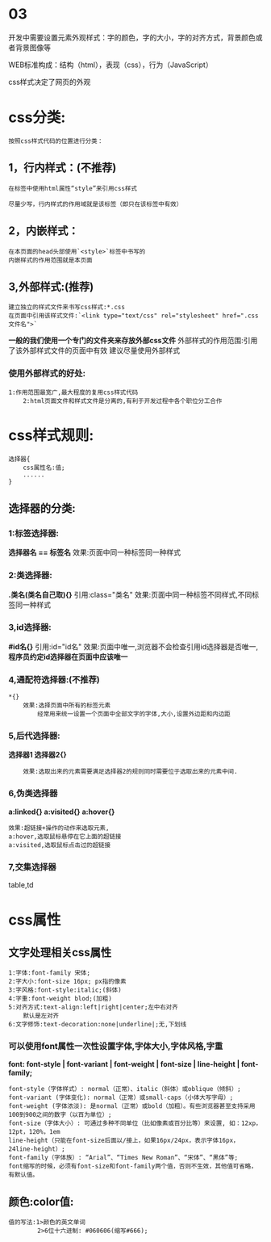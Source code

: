 # 03

开发中需要设置元素外观样式：字的颜色，字的大小，字的对齐方式，背景颜色或者背景图像等

WEB标准构成：结构（html），表现（css），行为（JavaScript）

css样式决定了网页的外观

# css分类:

    按照css样式代码的位置进行分类：

## 1，行内样式：(不推荐)

    在标签中使用html属性“style”来引用css样式
    
    尽量少写，行内样式的作用域就是该标签（即只在该标签中有效）

## 2，内嵌样式：

    在本页面的head头部使用`<style>`标签中书写的
    内嵌样式的作用范围就是本页面

## 3,外部样式:(推荐)

    建立独立的样式文件来书写css样式:*.css
    在页面中引用该样式文件:`<link type="text/css" rel="stylesheet" href=".css文件名">`
**一般的我们使用一个专门的文件夹来存放外部css文件**
    外部样式的作用范围:引用了该外部样式文件的页面中有效
    建议尽量使用外部样式

### 使用外部样式的好处:

    1:作用范围最宽广,最大程度的复用css样式代码
        2:html页面文件和样式文件是分离的,有利于开发过程中各个职位分工合作

# css样式规则:

    选择器{
        css属性名:值;
        ......
    }

## 选择器的分类:

### 1:标签选择器:

**选择器名 == 标签名**
        效果:页面中同一种标签同一种样式

### 2:类选择器:

**.类名(类名自己取){}**
        引用:class="类名"
        效果:页面中同一种标签不同样式,不同标签同一种样式

### 3,id选择器:

**#id名{}**
        引用:id="id名"
        效果:页面中唯一,浏览器不会检查引用id选择器是否唯一,**程序员约定id选择器在页面中应该唯一**

### 4,通配符选择器:(不推荐)

    *{}
        效果:选择页面中所有的标签元素
            经常用来统一设置一个页面中全部文字的字体,大小,设置外边距和内边距

### 5,后代选择器:

**选择器1 选择器2{}**

        效果:选取出来的元素需要满足选择器2的规则同时需要位于选取出来的元素中间.

### 6,伪类选择器

**a:linked{} a:visited{} a:hover{}**

    效果:超链接+操作的动作来选取元素,
    a:hover,选取鼠标悬停在它上面的超链接
    a:visited,选取鼠标点击过的超链接

### 7,交集选择器
table,td

# css属性
## 文字处理相关css属性
    1:字体:font-family 宋体;
    2:字大小:font-size 16px; px指的像素
    3:字风格:font-style:italic;(斜体)
    4:字重:font-weight blod;(加粗)
    5:对齐方式:text-align:left|right|center;左中右对齐
        默认是左对齐
    6:文字修饰:text-decoration:none|underline|;无,下划线
###    **可以使用font属性一次性设置字体,字体大小,字体风格,字重**

**font: font-style | font-variant | font-weight | font-size | line-height | font-family;**

    font-style（字体样式）: normal（正常）、italic（斜体）或oblique（倾斜）;
    font-variant (字体变化): normal（正常）或small-caps（小体大写字母）;
    font-weight (字体浓淡): 是normal（正常）或bold（加粗）。有些浏览器甚至支持采用100到900之间的数字（以百为单位）;
    font-size（字体大小）: 可通过多种不同单位（比如像素或百分比等）来设置, 如：12xp，12pt，120%，1em
    line-height（只能在font-size后面以/接上，如果16px/24px，表示字体16px， 24line-height）;
    font-family（字体族）: “Arial”、“Times New Roman”、“宋体”、“黑体”等;
    font缩写的时候，必须有font-size和font-family两个值，否则不生效，其他值可省略，有默认值。

## 颜色:color值:
    值的写法:1>颜色的英文单词
            2>6位十六进制: #060606(缩写#666);